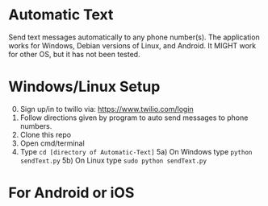 # Automatic Text
Send text messages automatically to any phone number(s). The application works for Windows, Debian versions of Linux, and Android. It MIGHT work for other OS, but it has not been tested.

# Windows/Linux Setup
0) Sign up/in to twillo via: https://www.twilio.com/login
1) Follow directions given by program to auto send messages to phone numbers.
2) Clone this repo
3) Open cmd/terminal
4) Type `cd [directory of Automatic-Text]`
5a) On Windows type `python sendText.py`
5b) On Linux type `sudo python sendText.py`

# For Android or iOS
